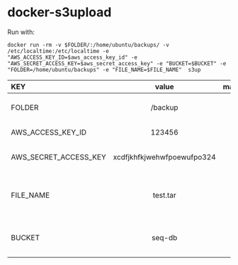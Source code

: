 docker-s3upload
===============

Run with:
```
docker run -rm -v $FOLDER/:/home/ubuntu/backups/ -v /etc/localtime:/etc/localtime -e "AWS_ACCESS_KEY_ID=$aws_access_key_id" -e "AWS_SECRET_ACCESS_KEY=$aws_secret_access_key" -e "BUCKET=$BUCKET" -e "FOLDER=/home/ubuntu/backups" -e "FILE_NAME=$FILE_NAME"  s3up
```

| KEY  | value  | mandatory | description |
| :------------ |:---------------:| -----:| -----:|
| FOLDER      | /backup | yes | the mapped folder |
| AWS_ACCESS_KEY_ID      | 123456        | yes | your aws access key |
| AWS_SECRET_ACCESS_KEY | xcdfjkhfkjwehwfpoewufpo324        |    yes | your aws secret access key |
| FILE_NAME | test.tar        |    yes | the file name which you want to upload |
| BUCKET | seq-db        |    yes | the bucket name which is the target |
